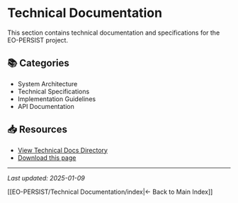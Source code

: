 # Technical Documentation

This section contains technical documentation and specifications for the EO-PERSIST project.

## 📚 Categories
- System Architecture
- Technical Specifications
- Implementation Guidelines
- API Documentation

## 📥 Resources
- [View Technical Docs Directory](https://github.com/AlexandrosLiaskos/EO-PERSIST/tree/main/Technical%20Docs)
- [Download this page](https://github.com/AlexandrosLiaskos/EO-PERSIST/blob/main/Technical%20Docs/index.md)

---
*Last updated: 2025-01-09*

[[EO-PERSIST/Technical Documentation/index|← Back to Main Index]]
